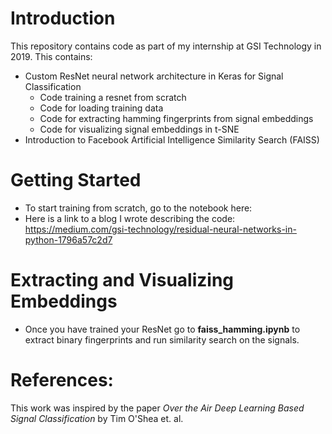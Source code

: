 # Introduction
This repository contains code as part of my internship at GSI Technology in 2019. This contains:
* Custom ResNet neural network architecture in Keras for Signal Classification
    * Code training a resnet from scratch 
    * Code for loading training data
    * Code for extracting hamming fingerprints from signal embeddings
    * Code for visualizing signal embeddings in t-SNE
* Introduction to Facebook Artificial Intelligence Similarity Search (FAISS)

# Getting Started
* To start training from scratch, go to the notebook here:
* Here is a link to a blog I wrote describing the code: https://medium.com/gsi-technology/residual-neural-networks-in-python-1796a57c2d7

# Extracting and Visualizing Embeddings
* Once you have trained your ResNet go to **faiss_hamming.ipynb** to extract binary fingerprints and run similarity search on the signals.

# References:
This work was inspired by the paper *Over the Air Deep Learning Based Signal Classification* by Tim O'Shea et. al.
